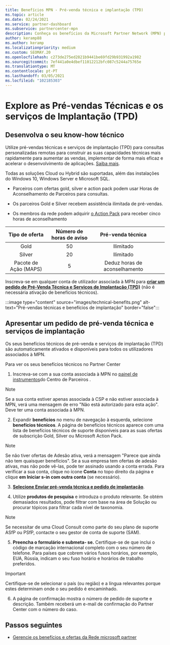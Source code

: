 ```yaml
---
title: Benefícios MPN - Pré-venda técnica e implantação (TPD)
ms.topic: article
ms.date: 02/24/2021
ms.service: partner-dashboard
ms.subservice: partnercenter-mpn
description: Conheça os benefícios da Microsoft Partner Network (MPN) para serviços técnicos de pré-venda e implantação (TPD)
author: keramp88
ms.author: keramp
ms.localizationpriority: medium
ms.custom: SEOMAY.20
ms.openlocfilehash: c273de275ed2821b9441be69fd29b931992a1982
ms.sourcegitcommit: 7ef441a0e4dbef11012212bfc087c5244a75765e
ms.translationtype: MT
ms.contentlocale: pt-PT
ms.lasthandoff: 03/05/2021
ms.locfileid: "102185303"
---
```

# <a name="explore-technical-presales-and-deployment-services-tpd"></a>Explore as Pré-vendas Técnicas e os serviços de Implantação (TPD) 

## <a name="develop-your-technical-know-how"></a>Desenvolva o seu know-how técnico

Utilize pré-vendas técnicas e serviços de implantação (TPD) para consultas personalizadas remotas para construir as suas capacidades técnicas mais rapidamente para aumentar as vendas, implementar de forma mais eficaz e acelerar o desenvolvimento de aplicações. [Saiba mais](https://aka.ms/TPD).

Todas as soluções Cloud ou Hybrid são suportadas, além das instalações do Windows 10, Windows Server e Microsoft SQL. 

-   Parceiros com ofertas gold, silver e action pack podem usar Horas de Aconselhamento de Parceiros para consultas. 

-   Os parceiros Gold e Silver recebem assistência ilimitada de pré-vendas. 

-   Os membros da rede podem adquirir [o Action Pack](https://partner.microsoft.com/membership/action-pack) para receber cinco horas de aconselhamento  


|     Tipo de oferta    | Número de horas de aviso |   Pré-venda técnica   |   |   |
|:-----------------:|:------------------------:|:----------------------:|:-:|:-:|
|        Gold       |            50            |        Ilimitado       |   |   |
|       Silver      |            20            |        Ilimitado       |   |   |
| Pacote de Ação (MAPS) |             5            | Deduz horas de aconselhamento |   |   |

Inscreva-se em qualquer conta de utilizador associada à MPN para **[criar um pedido de Pré-Venda Técnica e Serviços de Implantação (TPD)](https://partner.microsoft.com/dashboard/mpn/membership/benefits/technical/createadvisoryhours-servicerequest)** (não é necessária ativação de benefícios técnicos).

  :::image type="content" source="images/technical-benefits.png" alt-text="Pré-vendas técnicas e benefícios de implantação" border="false":::

## <a name="submit-a-technical-presales-and-deployment-services-request"></a>Apresentar um pedido de pré-venda técnica e serviços de implantação 

Os seus benefícios técnicos de pré-venda e serviços de implantação (TPD) são automaticamente ativados e disponíveis para todos os utilizadores associados à MPN. 

Para ver os seus benefícios técnicos no Partner Center

1. Inscreva-se com a sua conta associada à MPN no [painel de instrumentos](https://partner.microsoft.com/dashboard)do Centro de Parceiros . 

>[!NOTE]
>Se a sua conta estiver apenas associada à CSP e não estiver associada à MPN, verá uma mensagem de erro "Não está autorizado para esta ação". Deve ter uma conta associada à MPN.

2. Expandir **benefícios** no menu de navegação à esquerda, selecione **benefícios técnicos**. A página de benefícios técnicos aparece com uma lista de benefícios técnicos de suporte disponíveis para as suas ofertas de subscrição Gold, Silver ou Microsoft Action Pack. 

>[!NOTE]
>Se não tiver ofertas de Adesão ativa, verá a mensagem "Parece que ainda não tem quaisquer benefícios". Se a sua empresa tem ofertas de adesão ativas, mas não pode vê-las, pode ter assinado usando a conta errada. Para verificar a sua conta, clique no ícone **Conta** no topo direito da página e clique **em Iniciar s-in com outra conta** (se necessário).

3. **[Selecione Enviar pré-venda técnica e pedido de implantação](https://partner.microsoft.com/dashboard/mpn/membership/benefits/technical/createadvisoryhours-servicerequest)**.

4. Utilize **produtos de pesquisa** e introduza o produto relevante. Se obtém demasiados resultados, pode filtrar com base na área de Solução ou procurar tópicos para filtrar cada nível de taxonomia.

> [!NOTE]
> Se necessitar de uma Cloud Consult como parte do seu plano de suporte ASfP ou PSfP, contacte o seu gestor de conta de suporte (SAM).

5. **Preencha o formulário e submeta- se.** Certifique-se de que inclui o código de marcação internacional completo com o seu número de telefone. Para países que cobrem vários fusos horários, por exemplo, EUA, Rússia, indicam o seu fuso horário e horários de trabalho preferidos.

> [!IMPORTANT]
> Certifique-se de selecionar o país (ou região) e a língua relevantes porque estes determinam onde o seu pedido é encaminhado.

6. A página de confirmação mostra o número de pedido de suporte e descrição. Também receberá um e-mail de confirmação do Partner Center com o número do caso.



## <a name="next-steps"></a>Passos seguintes

- [Gerencie os benefícios e ofertas da Rede microsoft partner](manage-your-partner-network-benefits.md)
